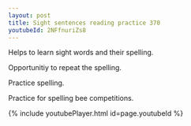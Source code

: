 ```yaml
---
layout: post
title: Sight sentences reading practice 370
youtubeId: 2NFfnuriZs8
---
```

 
 
Helps to learn sight words and their spelling.

Opportunitiy to repeat the spelling. 

Practice spelling. 
 
Practice for spelling bee competitions. 
 
{% include youtubePlayer.html id=page.youtubeId %}
 
 
